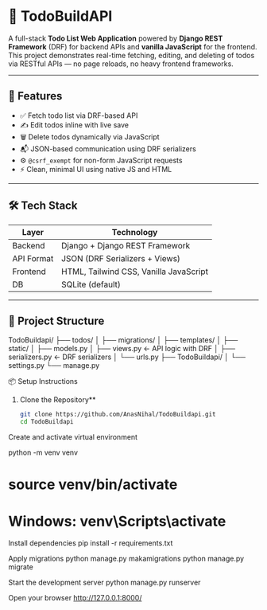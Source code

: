 # 📝 TodoBuildAPI

A full-stack **Todo List Web Application** powered by **Django REST Framework** (DRF) for backend APIs and **vanilla JavaScript** for the frontend. This project demonstrates real-time fetching, editing, and deleting of todos via RESTful APIs — no page reloads, no heavy frontend frameworks.

---

## 🚀 Features

- ✅ Fetch todo list via DRF-based API
- ✍️ Edit todos inline with live save
- 🗑️ Delete todos dynamically via JavaScript
- 📬 JSON-based communication using DRF serializers
- ⚙️ `@csrf_exempt` for non-form JavaScript requests
- ⚡ Clean, minimal UI using native JS and HTML

---

## 🛠️ Tech Stack

| Layer       | Technology           |
|-------------|----------------------|
| Backend     | Django + Django REST Framework |
| API Format  | JSON (DRF Serializers + Views) |
| Frontend    | HTML, Tailwind CSS, Vanilla JavaScript |
| DB          | SQLite (default)     |

---

## 📂 Project Structure

TodoBuildapi/
├── todos/
│ ├── migrations/
│ ├── templates/
│ ├── static/
│ ├── models.py
│ ├── views.py ← API logic with DRF
│ ├── serializers.py ← DRF serializers
│ └── urls.py
├── TodoBuildapi/
│ └── settings.py
└── manage.py


📦 Setup Instructions

1. Clone the Repository**
   ```bash
   git clone https://github.com/AnasNihal/TodoBuildapi.git
   cd TodoBuildapi
Create and activate virtual environment

python -m venv venv
# source venv/bin/activate  
# Windows: venv\Scripts\activate

Install dependencies
pip install -r requirements.txt

Apply migrations
python manage.py makamigrations
python manage.py migrate

Start the development server
python manage.py runserver

Open your browser
http://127.0.0.1:8000/
